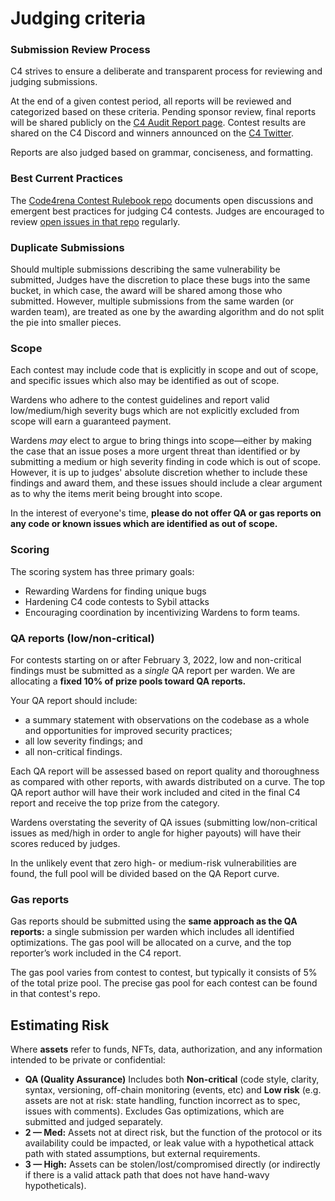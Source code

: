 # Judging criteria

### Submission Review Process

C4 strives to ensure a deliberate and transparent process for reviewing and judging submissions.

At the end of a given contest period, all reports will be reviewed and categorized based on these criteria. Pending sponsor review, final reports will be shared publicly on the [C4 Audit Report page](https://code4rena.com/reports). Contest results are shared on the C4 Discord and winners announced on the [C4 Twitter](https://twitter.com/code423n4).

Reports are also judged based on grammar, conciseness, and formatting.

### Best Current Practices

The [Code4rena Contest Rulebook repo](https://github.com/code-423n4/rulebook) documents open discussions and emergent best practices for judging C4 contests. Judges are encouraged to review [open issues in that repo](https://github.com/code-423n4/rulebook/issues) regularly.

### Duplicate Submissions

Should multiple submissions describing the same vulnerability be submitted, Judges have the discretion to place these bugs into the same bucket, in which case, the award will be shared among those who submitted. However, multiple submissions from the same warden (or warden team), are treated as one by the awarding algorithm and do not split the pie into smaller pieces.

### Scope

Each contest may include code that is explicitly in scope and out of scope, and specific issues which also may be identified as out of scope.

Wardens who adhere to the contest guidelines and report valid low/medium/high severity bugs which are not explicitly excluded from scope will earn a guaranteed payment.

Wardens _may_ elect to argue to bring things into scope—either by making the case that an issue poses a more urgent threat than identified or by submitting a medium or high severity finding in code which is out of scope. However, it is up to judges' absolute discretion whether to include these findings and award them, and these issues should include a clear argument as to why the items merit being brought into scope.

In the interest of everyone's time, **please do not offer QA or gas reports on any code or known issues which are identified as out of scope.**

### Scoring

The scoring system has three primary goals:

* Rewarding Wardens for finding unique bugs
* Hardening C4 code contests to Sybil attacks
* Encouraging coordination by incentivizing Wardens to form teams.

### QA reports (low/non-critical)

For contests starting on or after February 3, 2022, low and non-critical findings must be submitted as a _single_ QA report per warden. We are allocating a **fixed 10% of prize pools toward QA reports.**

Your QA report should include:

* a summary statement with observations on the codebase as a whole and opportunities for improved security practices;
* all low severity findings; and
* all non-critical findings.

Each QA report will be assessed based on report quality and thoroughness as compared with other reports, with awards distributed on a curve. The top QA report author will have their work included and cited in the final C4 report and receive the top prize from the category.

Wardens overstating the severity of QA issues (submitting low/non-critical issues as med/high in order to angle for higher payouts) will have their scores reduced by judges.

In the unlikely event that zero high- or medium-risk vulnerabilities are found, the full pool will be divided based on the QA Report curve.

### Gas reports

Gas reports should be submitted using the **same approach as the QA reports:** a single submission per warden which includes all identified optimizations. The gas pool will be allocated on a curve, and the top reporter’s work included in the C4 report.

The gas pool varies from contest to contest, but typically it consists of 5% of the total prize pool. The precise gas pool for each contest can be found in that contest's repo.

## Estimating Risk

Where **assets** refer to funds, NFTs, data, authorization, and any information intended to be private or confidential:

* **QA (Quality Assurance)** Includes both **Non-critical** (code style, clarity, syntax, versioning, off-chain monitoring (events, etc) and **Low risk** (e.g. assets are not at risk: state handling, function incorrect as to spec, issues with comments). Excludes Gas optimizations, which are submitted and judged separately.
* **2 — Med:** Assets not at direct risk, but the function of the protocol or its availability could be impacted, or leak value with a hypothetical attack path with stated assumptions, but external requirements.
* **3 — High:** Assets can be stolen/lost/compromised directly (or indirectly if there is a valid attack path that does not have hand-wavy hypotheticals).

